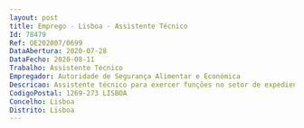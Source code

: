 ```yaml
--- 
layout: post
title: Emprego - Lisboa - Assistente Técnico
Id: 78479
Ref: OE202007/0699
DataAbertura: 2020-07-28
DataFecho: 2020-08-11
Trabalho: Assistente Técnico
Empregador: Autoridade de Segurança Alimentar e Económica
Descricao: Assistente técnico para exercer funções no setor de expediente do Departamento de Administração e Logística.  Experiência na área administrativa de tratamento de documentação   Conhecimentos de informática na ótica do utilizador   Capacidade de comunicação e facilidade de relacionamento interpessoal.
CodigoPostal: 1269-273 LISBOA
Concelho: Lisboa
Distrito: Lisboa
--- 
```

